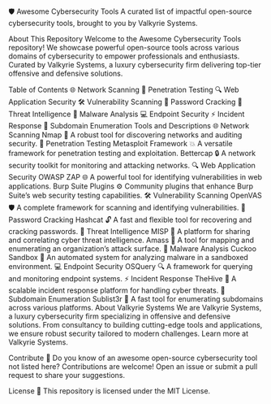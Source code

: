 🛡️ Awesome Cybersecurity Tools
A curated list of impactful open-source cybersecurity tools, brought to you by Valkyrie Systems.

About This Repository
Welcome to the Awesome Cybersecurity Tools repository! We showcase powerful open-source tools across various domains of cybersecurity to empower professionals and enthusiasts. Curated by Valkyrie Systems, a luxury cybersecurity firm delivering top-tier offensive and defensive solutions.

Table of Contents
🌐 Network Scanning
🎯 Penetration Testing
🔍 Web Application Security
🛠️ Vulnerability Scanning
🔐 Password Cracking
🌟 Threat Intelligence
🧪 Malware Analysis
💻 Endpoint Security
⚡ Incident Response
🔎 Subdomain Enumeration
Tools and Descriptions
🌐 Network Scanning
Nmap
🔎 A robust tool for discovering networks and auditing security.
🎯 Penetration Testing
Metasploit Framework
💥 A versatile framework for penetration testing and exploitation.
Bettercap
🔒 A network security toolkit for monitoring and attacking networks.
🔍 Web Application Security
OWASP ZAP
🌐 A powerful tool for identifying vulnerabilities in web applications.
Burp Suite Plugins
⚙️ Community plugins that enhance Burp Suite’s web security testing capabilities.
🛠️ Vulnerability Scanning
OpenVAS
🛡️ A complete framework for scanning and identifying vulnerabilities.
🔐 Password Cracking
Hashcat
🔓 A fast and flexible tool for recovering and cracking passwords.
🌟 Threat Intelligence
MISP
🧠 A platform for sharing and correlating cyber threat intelligence.
Amass
🌌 A tool for mapping and enumerating an organization’s attack surface.
🧪 Malware Analysis
Cuckoo Sandbox
🐤 An automated system for analyzing malware in a sandboxed environment.
💻 Endpoint Security
OSQuery
🔍 A framework for querying and monitoring endpoint systems.
⚡ Incident Response
TheHive
🚨 A scalable incident response platform for handling cyber threats.
🔎 Subdomain Enumeration
Sublist3r
🔗 A fast tool for enumerating subdomains across various platforms.
About Valkyrie Systems
We are Valkyrie Systems, a luxury cybersecurity firm specializing in offensive and defensive solutions. From consultancy to building cutting-edge tools and applications, we ensure robust security tailored to modern challenges. Learn more at Valkyrie Systems.

Contribute 🚀
Do you know of an awesome open-source cybersecurity tool not listed here? Contributions are welcome! Open an issue or submit a pull request to share your suggestions.

License 📜
This repository is licensed under the MIT License.
